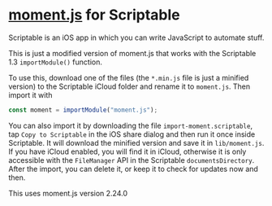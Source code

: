 # [moment.js](https://github.com/moment/moment) for Scriptable

Scriptable is an iOS app in which you can write JavaScript to automate stuff.

This is just a modified version of moment.js that works with the Scriptable 1.3 `importModule()` function.

To use this, download one of the files (the `*.min.js` file is just a minified version) to the Scriptable iCloud folder and rename it to `moment.js`. Then import it with

```javascript
const moment = importModule("moment.js");
```

You can also import it by downloading the file `import-moment.scriptable`, tap `Copy to Scriptable` in the iOS share dialog and then run it once inside Scriptable. It will download the minified version and save it in `lib/moment.js`. If you have iCloud enabled, you will find it in iCloud, otherwise it is only accessible with the `FileManager` API in the Scriptable `documentsDirectory`. After the import, you can delete it, or keep it to check for updates now and then.

This uses moment.js version 2.24.0
